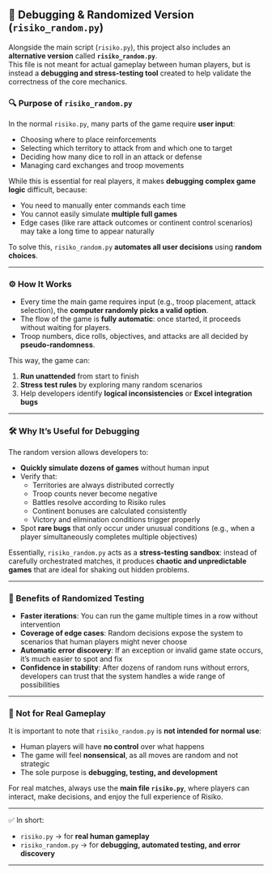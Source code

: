 

## 🧪 Debugging & Randomized Version (`risiko_random.py`)

Alongside the main script (`risiko.py`), this project also includes an **alternative version** called **`risiko_random.py`**.  
This file is not meant for actual gameplay between human players, but is instead a **debugging and stress-testing tool** created to help validate the correctness of the core mechanics.

### 🔍 Purpose of `risiko_random.py`

In the normal `risiko.py`, many parts of the game require **user input**:
- Choosing where to place reinforcements  
- Selecting which territory to attack from and which one to target  
- Deciding how many dice to roll in an attack or defense  
- Managing card exchanges and troop movements  

While this is essential for real players, it makes **debugging complex game logic** difficult, because:
- You need to manually enter commands each time  
- You cannot easily simulate **multiple full games**  
- Edge cases (like rare attack outcomes or continent control scenarios) may take a long time to appear naturally  

To solve this, `risiko_random.py` **automates all user decisions** using **random choices**.  

---

### ⚙️ How It Works

- Every time the main game requires input (e.g., troop placement, attack selection), the **computer randomly picks a valid option**.  
- The flow of the game is **fully automatic**: once started, it proceeds without waiting for players.  
- Troop numbers, dice rolls, objectives, and attacks are all decided by **pseudo-randomness**.  

This way, the game can:
1. **Run unattended** from start to finish  
2. **Stress test rules** by exploring many random scenarios  
3. Help developers identify **logical inconsistencies** or **Excel integration bugs**  

---

### 🛠 Why It’s Useful for Debugging

The random version allows developers to:
- **Quickly simulate dozens of games** without human input  
- Verify that:
  - Territories are always distributed correctly  
  - Troop counts never become negative  
  - Battles resolve according to Risiko rules  
  - Continent bonuses are calculated consistently  
  - Victory and elimination conditions trigger properly  
- Spot **rare bugs** that only occur under unusual conditions (e.g., when a player simultaneously completes multiple objectives)  

Essentially, `risiko_random.py` acts as a **stress-testing sandbox**: instead of carefully orchestrated matches, it produces **chaotic and unpredictable games** that are ideal for shaking out hidden problems.

---

### 🎲 Benefits of Randomized Testing

- **Faster iterations**: You can run the game multiple times in a row without intervention  
- **Coverage of edge cases**: Random decisions expose the system to scenarios that human players might never choose  
- **Automatic error discovery**: If an exception or invalid game state occurs, it’s much easier to spot and fix  
- **Confidence in stability**: After dozens of random runs without errors, developers can trust that the system handles a wide range of possibilities  

---

### 🚫 Not for Real Gameplay

It is important to note that `risiko_random.py` is **not intended for normal use**:
- Human players will have **no control** over what happens  
- The game will feel **nonsensical**, as all moves are random and not strategic  
- The sole purpose is **debugging, testing, and development**  

For real matches, always use the **main file `risiko.py`**, where players can interact, make decisions, and enjoy the full experience of Risiko.

---

✅ In short:  
- `risiko.py` → for **real human gameplay**  
- `risiko_random.py` → for **debugging, automated testing, and error discovery**

---
